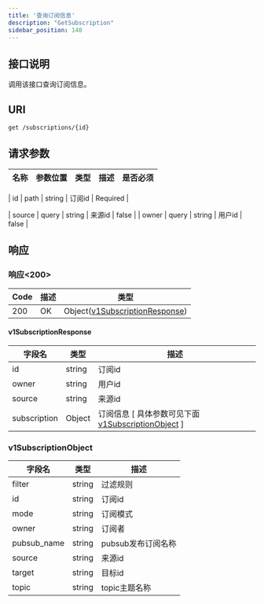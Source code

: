 ```yaml
---
title: '查询订阅信息'
description: "GetSubscription"
sidebar_position: 140
---
```

## 接口说明
调用该接口查询订阅信息。

## URI

```
get /subscriptions/{id}
```

## 请求参数

| 名称 | 参数位置 | 类型 | 描述 |  是否必须 |
| ---- | ---------- | ----------- | ----------- | ----------- | 

| id | path | string | 订阅id |  Required | 

| source | query | string | 来源id |  false |
| owner | query | string | 用户id |  false |


## 响应


### 响应<200>
| Code | 描述 | 类型 |
| ---- | ----------- | ------ | 
| 200 | OK | Object([v1SubscriptionResponse](#v1SubscriptionResponse)) |

#### v1SubscriptionResponse

| 字段名 | 类型 | 描述 |
| ---- | ---- | ----------- | 
| id | string | 订阅id | 
| owner | string | 用户id | 
| source | string | 来源id |
| subscription | Object | 订阅信息 [ 具体参数可见下面 [v1SubscriptionObject](#v1SubscriptionObject) ]  |





### v1SubscriptionObject
| 字段名 | 类型 | 描述 |
| ---- | ---- | ----------- | 
| filter | string | 过滤规则 | 
| id | string | 订阅id | 
| mode | string | 订阅模式 | 
| owner | string | 订阅者 | 
| pubsub_name | string | pubsub发布订阅名称 | 
| source | string | 来源id | 
| target | string | 目标id | 
| topic | string | topic主题名称 |










